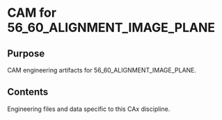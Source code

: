# CAM for 56_60_ALIGNMENT_IMAGE_PLANE

## Purpose
CAM engineering artifacts for 56_60_ALIGNMENT_IMAGE_PLANE.

## Contents
Engineering files and data specific to this CAx discipline.
